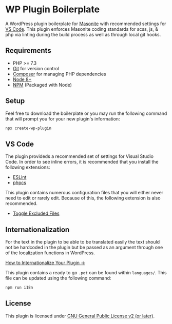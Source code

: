 # WP Plugin Boilerplate

A WordPress plugin boilerplate for [Masonite](https://www.masonite.com) with recommended settings for [VS Code](https://code.visualstudio.com/). This plugin enforces Masonite coding standards for scss, js, & php via linting during the build process as well as through local git hooks.

## Requirements

- PHP >= 7.3
- [Git](https://git-scm.com/) for version control
- [Composer](https://getcomposer.org/) for managing PHP dependencies
- [Node 8+](https://nodejs.org)
- [NPM](https://www.npmjs.com/) (Packaged with Node)

## Setup

Feel free to download the boilerplate or you may run the following command that will prompt you for your new plugin's information:

```sh
npx create-wp-plugin
```

## VS Code

The plugin provideds a recommended set of settings for Visual Studio Code. In order to see inline errors, it is recommended that you install the following extensions:

- [ESLint](https://marketplace.visualstudio.com/items?itemName=dbaeumer.vscode-eslint)
- [phpcs](https://marketplace.visualstudio.com/items?itemName=ikappas.phpcs)

This plugin contains numerous configuration files that you will either never need to edit or rarely edit. Because of this, the following extension is also recommended.

- [Toggle Excluded Files](https://marketplace.visualstudio.com/items?itemName=eamodio.toggle-excluded-files)

## Internationalization

For the text in the plugin to be able to be translated easily the text should not be hardcoded in the plugin but be passed as an argument through one of the localization functions in WordPress.

[How to Internationalize Your Plugin →](https://developer.wordpress.org/plugins/internationalization/how-to-internationalize-your-plugin/)

This plugin contains a ready to go `.pot` can be found within `languages/`. This file can be updated using the following command:

```sh
npm run i18n
```

## License

This plugin is licensed under [GNU General Public License v2 (or later)](./LICENSE).
